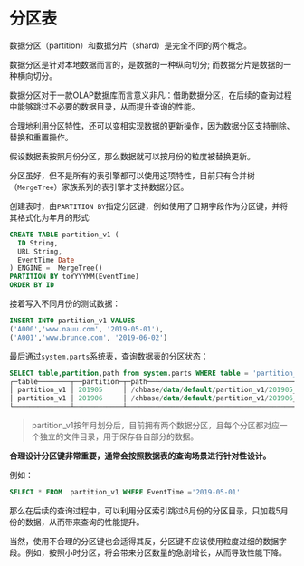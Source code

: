 # 分区表

数据分区（partition）和数据分片（shard）是完全不同的两个概念。

数据分区是针对本地数据而言的，是数据的一种纵向切分; 而数据分片是数据的一种横向切分。

数据分区对于一款OLAP数据库而言意义非凡：借助数据分区，在后续的查询过程中能够跳过不必要的数据目录，从而提升查询的性能。

合理地利用分区特性，还可以变相实现数据的更新操作，因为数据分区支持删除、替换和重置操作。

假设数据表按照月份分区，那么数据就可以按月份的粒度被替换更新。

分区虽好，但不是所有的表引擎都可以使用这项特性，目前只有合并树（`MergeTree`）家族系列的表引擎才支持数据分区。

创建表时，由`PARTITION BY`指定分区键，例如使用了日期字段作为分区键，并将其格式化为年月的形式:

```sql
CREATE TABLE partition_v1 ( 
  ID String,
  URL String,
  EventTime Date
) ENGINE =  MergeTree()
PARTITION BY toYYYYMM(EventTime) 
ORDER BY ID
```

接着写入不同月份的测试数据：

```sql
INSERT INTO partition_v1 VALUES 
('A000','www.nauu.com', '2019-05-01'),
('A001','www.brunce.com', '2019-06-02')
```

最后通过`system.parts`系统表，查询数据表的分区状态：

```sql
SELECT table,partition,path from system.parts WHERE table = 'partition_v1' 
┌─table────────┬──partition─┬─path───────────────────────────────────────────┐
│ partition_v1 │ 201905     │ /chbase/data/default/partition_v1/201905_1_1_0/│
│ partition_v1 │ 201906     │ /chbase/data/default/partition_v1/201906_2_2_0/│
└──────────────┴────────────┴────────────────────────────────────────────────┘
```

> partition_v1按年月划分后，目前拥有两个数据分区，且每个分区都对应一个独立的文件目录，用于保存各自部分的数据。

**合理设计分区键非常重要，通常会按照数据表的查询场景进行针对性设计。**

例如：

```sql
SELECT * FROM  partition_v1 WHERE EventTime ='2019-05-01'
```

那么在后续的查询过程中，可以利用分区索引跳过6月份的分区目录，只加载5月份的数据，从而带来查询的性能提升。

当然，使用不合理的分区键也会适得其反，分区键不应该使用粒度过细的数据字段。例如，按照小时分区，将会带来分区数量的急剧增长，从而导致性能下降。
